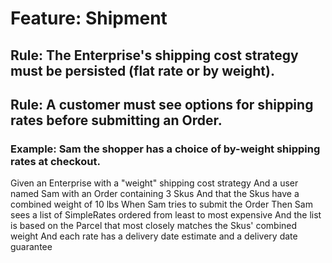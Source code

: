# Feature: Shipment

## Rule: The Enterprise's shipping cost strategy must be persisted (flat rate or by weight).

## Rule: A customer must see options for shipping rates before submitting an Order.

### Example: Sam the shopper has a choice of by-weight shipping rates at checkout.

  Given an Enterprise with a "weight" shipping cost strategy
  And a user named Sam with an Order containing 3 Skus
  And that the Skus have a combined weight of 10 lbs
  When Sam tries to submit the Order
  Then Sam sees a list of SimpleRates ordered from least to most expensive
  And the list is based on the Parcel that most closely matches the Skus' combined weight
  And each rate has a delivery date estimate and a delivery date guarantee 
